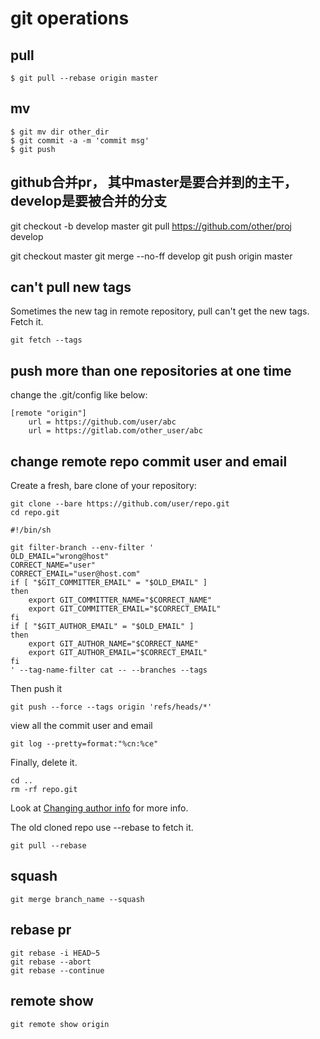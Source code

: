 # git operations

## pull

```
$ git pull --rebase origin master
```

## mv

```
$ git mv dir other_dir
$ git commit -a -m 'commit msg'
$ git push
```

## github合并pr， 其中master是要合并到的主干， develop是要被合并的分支

git checkout -b develop master
git pull https://github.com/other/proj develop

git checkout master
git merge --no-ff develop
git push origin master

## can't pull new tags
Sometimes the new tag in remote repository, pull can't get the new tags. Fetch it.

``` shell
git fetch --tags
```

## push more than one repositories at one time
change the .git/config like below:

``` shell
[remote "origin"]
	url = https://github.com/user/abc
	url = https://gitlab.com/other_user/abc
```


## change remote repo commit user and email
Create a fresh, bare clone of your repository:
``` shell
git clone --bare https://github.com/user/repo.git
cd repo.git
```

``` shell
#!/bin/sh

git filter-branch --env-filter '
OLD_EMAIL="wrong@host"
CORRECT_NAME="user"
CORRECT_EMAIL="user@host.com"
if [ "$GIT_COMMITTER_EMAIL" = "$OLD_EMAIL" ]
then
    export GIT_COMMITTER_NAME="$CORRECT_NAME"
    export GIT_COMMITTER_EMAIL="$CORRECT_EMAIL"
fi
if [ "$GIT_AUTHOR_EMAIL" = "$OLD_EMAIL" ]
then
    export GIT_AUTHOR_NAME="$CORRECT_NAME"
    export GIT_AUTHOR_EMAIL="$CORRECT_EMAIL"
fi
' --tag-name-filter cat -- --branches --tags

```
Then push it

``` shell
git push --force --tags origin 'refs/heads/*'

```

view all the commit user and email

``` shell
git log --pretty=format:"%cn:%ce"
```

Finally, delete it.

``` shell
cd ..
rm -rf repo.git
```
Look at [Changing author info](https://help.github.com/articles/changing-author-info/) for more info.

The old cloned repo use --rebase to fetch it.

``` shell
git pull --rebase
```

## squash

``` shell
git merge branch_name --squash
```

## rebase pr

``` shell
git rebase -i HEAD~5
git rebase --abort
git rebase --continue
```

## remote show

``` shell
git remote show origin
```
